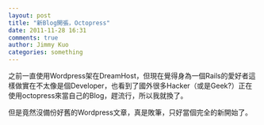 ```yaml
---
layout: post
title: "新Blog開張，Octopress"
date: 2011-11-28 16:31
comments: true
author: Jimmy Kuo
categories: something
---
```


之前一直使用Wordpress架在DreamHost，但現在覺得身為一個Rails的愛好者這樣做實在不太像是個Developer，也看到了國外很多Hacker（或是Geek?）正在使用octopress來當自己的Blog，趕流行，所以我就換了。

但是竟然沒備份好舊的Wordpress文章，真是敗筆，只好當個完全的新開始了。

